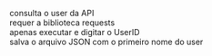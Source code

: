 consulta o user da API<br>
requer a biblioteca requests<br>
apenas executar e digitar o UserID<br>
salva o arquivo JSON com o primeiro nome do user
